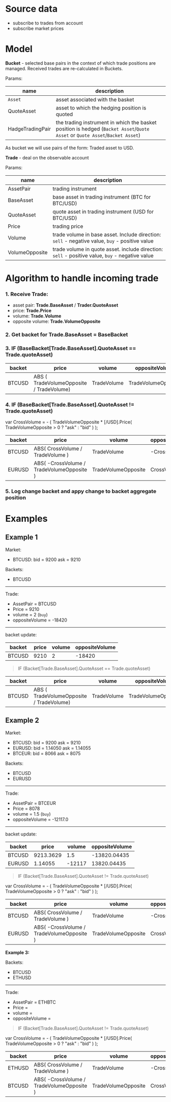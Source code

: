 # Source data

* subscribe to trades from account
* subscribe market prices

# Model

**Bucket** - selected base pairs in the context of which trade positions are managed.
Received trades are re-calculated in Buckets.

Params:

| name | description |
| ---- | ----------- |
| `Asset` | asset associated with the basket |
| QuoteAsset | asset to which the hedging position is quoted |
| HadgeTradingPair | the trading instrument in which the basket position is hedged (`Backet Asset`/`Quote Asset` or `Quote Asset`/`Backet Asset`) |

As bucket we will use pairs of the form: Traded asset to USD.

**Trade** - deal on the observable account

Params:

| name | description |
| ---- | ----------- |
| AssetPair | trading instrument |
| BaseAsset | base asset in trading instrument (BTC for BTC/USD)  |
| QuoteAsset | quote asset in trading instrument (USD for BTC/USD) |
| Price | trading price |
| Volume | trade volume in base asset. Include direction: `sell` - negative value, `buy` - positive value |
| VolumeOpposite | trade volume in quote asset. include direction: `sell` - positive value, `buy` - negative value |

# Algorithm to handle incoming trade

### 1. Receive Trade:

* asset pair: **Trade.BaseAsset** / **Trader.QuoteAsset**
* price: **Trade.Price**
* volume: **Trade.Volume**
* opposite volume: **Trade.VolumeOpposite**

### 2. Get backet for **Trade.BaseAsset** = BaseBacket

### 3. IF (BaseBacket[Trade.BaseAsset].QuoteAsset == Trade.quoteAsset)

| backet | price | volume | oppositeVolume |
| ------ | ----- | ------ | -------------- |
| BTCUSD | ABS ( TradeVolumeOpposite / TradeVolume) | TradeVolume | TradeVolumeOpposite |

### 4. IF (BaseBacket[Trade.BaseAsset].QuoteAsset != Trade.quoteAsset)

var CrossVolume = - ( TradeVolumeOpposite * [<QuoteAsset>/USD].Price( TradeVolumeOpposite > 0 ? "ask" : "bid" ) );

| backet | price | volume | oppositeVolume |
| ------ | ----- | ------ | -------------- |
| BTCUSD | ABS( CrossVolume / TradeVolume ) | TradeVolume | -CrossVolume |
| EURUSD | ABS( -CrossVolume / TradeVolumeOpposite ) | TradeVolumeOpposite | CrossVolume |

### 5. Log change backet and appy change to backet aggregate position



# Examples

## Example 1

Market:

* BTCUSD: bid = 9200 ask = 9210

Backets:

* BTCUSD

---

Trade:

* AssetPair = BTCUSD
* Price = 9210
* volume = 2 (`buy`)
* oppositeVolume = -18420

---

backet update:

| backet | price | volume | oppositeVolume |
| ------ | ----- | ------ | -------------- |
| BTCUSD | 9210 | 2 | -18420 |


> IF (Backet[Trade.BaseAsset].QuoteAsset == Trade.quoteAsset)

| backet | price | volume | oppositeVolume |
| ------ | ----- | ------ | -------------- |
| BTCUSD | ABS ( TradeVolumeOpposite / TradeVolume) | TradeVolume | TradeVolumeOpposite |


## Example 2

Market:

* BTCUSD: bid = 9200 ask = 9210
* EURUSD: bid = 1.14050 ask = 1.14055
* BTCEUR: bid = 8066 ask = 8075

Backets:

* BTCUSD
* EURUSD

---

Trade:

* AssetPair = BTCEUR
* Price = 8078
* volume = 1.5 (`buy`)
* oppositeVolume = -12117.0

---

backet update:

| backet | price | volume | oppositeVolume |
| ------ | ----- | ------ | -------------- |
| BTCUSD | 9213.3629 | 1.5 | -13820.04435 |
| EURUSD | 1.14055 | -12117 | 13820.04435 |


> IF (Backet[Trade.BaseAsset].QuoteAsset != Trade.quoteAsset)

var CrossVolume = - ( TradeVolumeOpposite * [<QuoteAsset>/USD].Price( TradeVolumeOpposite > 0 ? "ask" : "bid" ) );

| backet | price | volume | oppositeVolume |
| ------ | ----- | ------ | -------------- |
| BTCUSD | ABS( CrossVolume / TradeVolume ) | TradeVolume | -CrossVolume |
| EURUSD | ABS( -CrossVolume / TradeVolumeOpposite ) | TradeVolumeOpposite | CrossVolume |




**Example 3:**

Backets:

* BTCUSD
* ETHUSD

---

Trade:

* AssetPair = ETHBTC
* Price = 
* volume = 
* oppositeVolume = 


> IF (Backet[Trade.BaseAsset].QuoteAsset != Trade.quoteAsset)

var CrossVolume = - ( TradeVolumeOpposite * [<QuoteAsset>/USD].Price( TradeVolumeOpposite > 0 ? "ask" : "bid" ) );

| backet | price | volume | oppositeVolume |
| ------ | ----- | ------ | -------------- |
| ETHUSD | ABS( CrossVolume / TradeVolume ) | TradeVolume | -CrossVolume |
| BTCUSD | ABS( -CrossVolume / TradeVolumeOpposite ) | TradeVolumeOpposite | CrossVolume |







